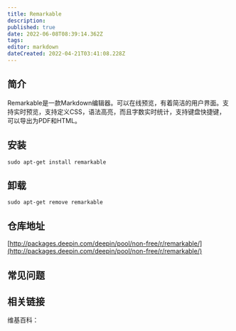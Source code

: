 ```yaml
---
title: Remarkable
description: 
published: true
date: 2022-06-08T08:39:14.362Z
tags: 
editor: markdown
dateCreated: 2022-04-21T03:41:08.228Z
---
```


## 简介

Remarkable是一款Markdown编辑器。可以在线预览，有着简洁的用户界面。支持实时预览，支持定义CSS，语法高亮，而且字数实时统计，支持键盘快捷键，可以导出为PDF和HTML。

## 安装

`sudo apt-get install remarkable`

## 卸载

`sudo apt-get remove remarkable`

## 仓库地址

[http://packages.deepin.com/deepin/pool/non-free/r/remarkable/](http://packages.deepin.com/deepin/pool/non-free/r/remarkable/)

## 常见问题

## 相关链接

维基百科：
